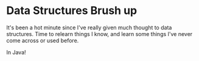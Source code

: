 # Data Structures Brush up
It's been a hot minute since I've really given much thought to data structures. Time to relearn things I know, and learn some things I've never come across or used before.

In Java!